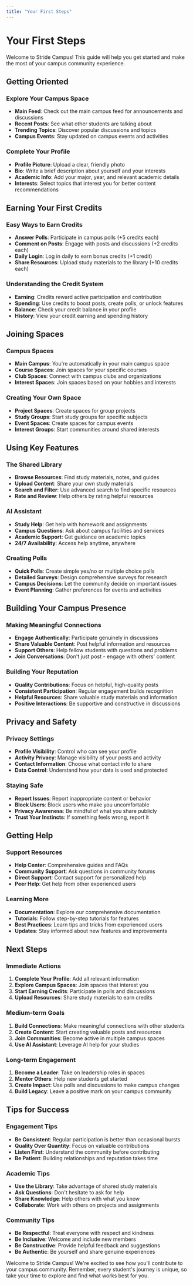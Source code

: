 ```yaml
---
title: "Your First Steps"
---
```


# Your First Steps

Welcome to Stride Campus! This guide will help you get started and make the most of your campus community experience.

## Getting Oriented

### Explore Your Campus Space
- **Main Feed**: Check out the main campus feed for announcements and discussions
- **Recent Posts**: See what other students are talking about
- **Trending Topics**: Discover popular discussions and topics
- **Campus Events**: Stay updated on campus events and activities

### Complete Your Profile
- **Profile Picture**: Upload a clear, friendly photo
- **Bio**: Write a brief description about yourself and your interests
- **Academic Info**: Add your major, year, and relevant academic details
- **Interests**: Select topics that interest you for better content recommendations

## Earning Your First Credits

### Easy Ways to Earn Credits
- **Answer Polls**: Participate in campus polls (+5 credits each)
- **Comment on Posts**: Engage with posts and discussions (+2 credits each)
- **Daily Login**: Log in daily to earn bonus credits (+1 credit)
- **Share Resources**: Upload study materials to the library (+10 credits each)

### Understanding the Credit System
- **Earning**: Credits reward active participation and contribution
- **Spending**: Use credits to boost posts, create polls, or unlock features
- **Balance**: Check your credit balance in your profile
- **History**: View your credit earning and spending history

## Joining Spaces

### Campus Spaces
- **Main Campus**: You're automatically in your main campus space
- **Course Spaces**: Join spaces for your specific courses
- **Club Spaces**: Connect with campus clubs and organizations
- **Interest Spaces**: Join spaces based on your hobbies and interests

### Creating Your Own Space
- **Project Spaces**: Create spaces for group projects
- **Study Groups**: Start study groups for specific subjects
- **Event Spaces**: Create spaces for campus events
- **Interest Groups**: Start communities around shared interests

## Using Key Features

### The Shared Library
- **Browse Resources**: Find study materials, notes, and guides
- **Upload Content**: Share your own study materials
- **Search and Filter**: Use advanced search to find specific resources
- **Rate and Review**: Help others by rating helpful resources

### AI Assistant
- **Study Help**: Get help with homework and assignments
- **Campus Questions**: Ask about campus facilities and services
- **Academic Support**: Get guidance on academic topics
- **24/7 Availability**: Access help anytime, anywhere

### Creating Polls
- **Quick Polls**: Create simple yes/no or multiple choice polls
- **Detailed Surveys**: Design comprehensive surveys for research
- **Campus Decisions**: Let the community decide on important issues
- **Event Planning**: Gather preferences for events and activities

## Building Your Campus Presence

### Making Meaningful Connections
- **Engage Authentically**: Participate genuinely in discussions
- **Share Valuable Content**: Post helpful information and resources
- **Support Others**: Help fellow students with questions and problems
- **Join Conversations**: Don't just post - engage with others' content

### Building Your Reputation
- **Quality Contributions**: Focus on helpful, high-quality posts
- **Consistent Participation**: Regular engagement builds recognition
- **Helpful Resources**: Share valuable study materials and information
- **Positive Interactions**: Be supportive and constructive in discussions

## Privacy and Safety

### Privacy Settings
- **Profile Visibility**: Control who can see your profile
- **Activity Privacy**: Manage visibility of your posts and activity
- **Contact Information**: Choose what contact info to share
- **Data Control**: Understand how your data is used and protected

### Staying Safe
- **Report Issues**: Report inappropriate content or behavior
- **Block Users**: Block users who make you uncomfortable
- **Privacy Awareness**: Be mindful of what you share publicly
- **Trust Your Instincts**: If something feels wrong, report it

## Getting Help

### Support Resources
- **Help Center**: Comprehensive guides and FAQs
- **Community Support**: Ask questions in community forums
- **Direct Support**: Contact support for personalized help
- **Peer Help**: Get help from other experienced users

### Learning More
- **Documentation**: Explore our comprehensive documentation
- **Tutorials**: Follow step-by-step tutorials for features
- **Best Practices**: Learn tips and tricks from experienced users
- **Updates**: Stay informed about new features and improvements

## Next Steps

### Immediate Actions
1. **Complete Your Profile**: Add all relevant information
2. **Explore Campus Spaces**: Join spaces that interest you
3. **Start Earning Credits**: Participate in polls and discussions
4. **Upload Resources**: Share study materials to earn credits

### Medium-term Goals
1. **Build Connections**: Make meaningful connections with other students
2. **Create Content**: Start creating valuable posts and resources
3. **Join Communities**: Become active in multiple campus spaces
4. **Use AI Assistant**: Leverage AI help for your studies

### Long-term Engagement
1. **Become a Leader**: Take on leadership roles in spaces
2. **Mentor Others**: Help new students get started
3. **Create Impact**: Use polls and discussions to make campus changes
4. **Build Legacy**: Leave a positive mark on your campus community

## Tips for Success

### Engagement Tips
- **Be Consistent**: Regular participation is better than occasional bursts
- **Quality Over Quantity**: Focus on valuable contributions
- **Listen First**: Understand the community before contributing
- **Be Patient**: Building relationships and reputation takes time

### Academic Tips
- **Use the Library**: Take advantage of shared study materials
- **Ask Questions**: Don't hesitate to ask for help
- **Share Knowledge**: Help others with what you know
- **Collaborate**: Work with others on projects and assignments

### Community Tips
- **Be Respectful**: Treat everyone with respect and kindness
- **Be Inclusive**: Welcome and include new members
- **Be Constructive**: Provide helpful feedback and suggestions
- **Be Authentic**: Be yourself and share genuine experiences

Welcome to Stride Campus! We're excited to see how you'll contribute to your campus community. Remember, every student's journey is unique, so take your time to explore and find what works best for you.
